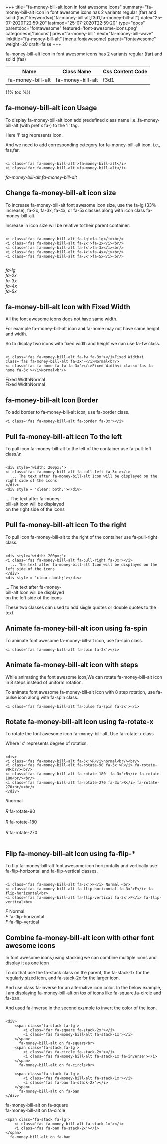 +++
title="fa-money-bill-alt icon in font awesome icons"
summary="fa-money-bill-alt icon in font awesome icons has 2 variants regular (far) and solid (fas)"
keywords=["fa-money-bill-alt,f3d1,fa-money-bill-alt"]
date="25-07-2020T22:59:20"
lastmod="25-07-2020T22:59:20"
type="docs"
parentdoc="fontawesome"
featured='font-awesome-icons.png'
categories=['faicons']
prev="fa-money-bill"
next="fa-money-bill-wave"
linktitle="fa-money-bill-alt"
[menu.fontawesome]
parent="fontawesome"
weight=20
draft=false
+++


fa-money-bill-alt icon in font awesome icons has 2 variants regular (far) and solid (fas)

<div class='table-responsive'><table class='table'><thead><tr><th>Name</th><th>Class Name</th><th>Css Content Code</th></tr></thead><tbody><tr><td>fa-money-bill-alt</td><td>fa-money-bill-alt</td><td>f3d1</td></tr></tbody></table></div>


{{% toc %}}


## fa-money-bill-alt icon Usage

To display fa-money-bill-alt icon add predefined class name i.e.,fa-money-bill-alt (with prefix fa-) to the 'i' tag.

Here 'i' tag represents icon.

And we need to add corresponding category for fa-money-bill-alt icon. i.e., fas,far.


```

<i class='fas fa-money-bill-alt'>fa-money-bill-alt</i>
<i class='far fa-money-bill-alt'>fa-money-bill-alt</i>
```

<i class='fas fa-money-bill-alt'>fa-money-bill-alt</i>
<i class='far fa-money-bill-alt'>fa-money-bill-alt</i>




## Change fa-money-bill-alt icon size
To increase fa-money-bill-alt font awesome icon size, use the fa-lg (33% increase), fa-2x, fa-3x, fa-4x, or fa-5x classes along with icon class fa-money-bill-alt.

Increase in icon size will be relative to their parent container. 

```

<i class='fas fa-money-bill-alt fa-lg'>fa-lg</i><br/>
<i class='fas fa-money-bill-alt fa-2x'>fa-2x</i><br/>
<i class='fas fa-money-bill-alt fa-3x'>fa-3x</i><br/>
<i class='fas fa-money-bill-alt fa-4x'>fa-4x</i><br/>
<i class='fas fa-money-bill-alt fa-5x'>fa-5x</i><br/>
            
```

<i class='fas fa-money-bill-alt fa-lg'>fa-lg</i><br/>
<i class='fas fa-money-bill-alt fa-2x'>fa-2x</i><br/>
<i class='fas fa-money-bill-alt fa-3x'>fa-3x</i><br/>
<i class='fas fa-money-bill-alt fa-4x'>fa-4x</i><br/>
<i class='fas fa-money-bill-alt fa-5x'>fa-5x</i><br/>
            



## fa-money-bill-alt Icon with Fixed Width 

All the font awesome icons does not have same width.

For example fa-money-bill-alt icon and fa-home may not have same height and width.

So to display two icons with fixed width and height we can use fa-fw class.


```

<i class='fas fa-money-bill-alt fa-fw fa-3x'></i>Fixed Width<i class='fas fa-money-bill-alt fa-3x'></i>Normal<br/>
<i class='fas fa-home fa-fw fa-3x'></i>Fixed Width<i class='fas fa-home fa-3x'></i>Normal<br/>
```

<i class='fas fa-money-bill-alt fa-fw fa-3x'></i>Fixed Width<i class='fas fa-money-bill-alt fa-3x'></i>Normal<br/>
<i class='fas fa-home fa-fw fa-3x'></i>Fixed Width<i class='fas fa-home fa-3x'></i>Normal<br/>



## fa-money-bill-alt Icon Border 

To add border to fa-money-bill-alt icon, use fa-border class.


```
<i class='fas fa-money-bill-alt fa-border fa-3x'></i>

```
<i class='fas fa-money-bill-alt fa-border fa-3x'></i>





## Pull fa-money-bill-alt icon To the left

To pull icon fa-money-bill-alt to the left of the container use fa-pull-left class.\n

```

<div style='width: 200px;'>
<i class='fas fa-money-bill-alt fa-pull-left fa-3x'></i>
  ... The text after fa-money-bill-alt Icon will be displayed on the right side of the icons
</div>
<div style = 'clear: both;'></div>
```

<div style='width: 200px;'>
<i class='fas fa-money-bill-alt fa-pull-left fa-3x'></i>
  ... The text after fa-money-bill-alt Icon will be displayed on the right side of the icons
</div>
<div style = 'clear: both;'></div>




## Pull fa-money-bill-alt icon To the right
To pull icon fa-money-bill-alt to the right of the container use fa-pull-right class.

```

<div style='width: 200px;'>
<i class='fas fa-money-bill-alt fa-pull-right fa-3x'></i>
  ... The text after fa-money-bill-alt Icon will be displayed on the left side of the icons
</div>
<div style = 'clear: both;'></div>
```

<div style='width: 200px;'>
<i class='fas fa-money-bill-alt fa-pull-right fa-3x'></i>
  ... The text after fa-money-bill-alt Icon will be displayed on the left side of the icons
</div>
<div style = 'clear: both;'></div>

These two classes can used to add single quotes or double quotes to the text.


## Animate fa-money-bill-alt icon using fa-spin
To animate font awesome fa-money-bill-alt icon, use fa-spin class.

```
<i class='fas fa-money-bill-alt fa-spin fa-3x'></i>
```
<i class='fas fa-money-bill-alt fa-spin fa-3x'></i>




## Animate fa-money-bill-alt icon with steps
While animating the font awesome icon,We can rotate fa-money-bill-alt icon in 8 steps instead of uniform rotation.

To animate font awesome fa-money-bill-alt icon with 8 step rotation, use fa-pulse icon along with fa-spin class.


```
<i class='fas fa-money-bill-alt fa-pulse fa-spin fa-3x'></i>

```
<i class='fas fa-money-bill-alt fa-pulse fa-spin fa-3x'></i>





## Rotate fa-money-bill-alt Icon using fa-rotate-x
To rotate the font awesome icon fa-money-bill-alt, Use fa-rotate-x class

Where 'x' represents degree of rotation.


```

<div>
<i class='fas fa-money-bill-alt fa-3x'>R</i>normal<br/><br/>
<i class='fas fa-money-bill-alt fa-rotate-90 fa-3x'>R</i> fa-rotate-90<br/><br/> 
<i class='fas fa-money-bill-alt fa-rotate-180  fa-3x'>R</i> fa-rotate-180<br/><br/> 
<i class='fas fa-money-bill-alt fa-rotate-270 fa-3x'>R</i> fa-rotate-270<br/><br/>
</div>
```

<div>
<i class='fas fa-money-bill-alt fa-3x'>R</i>normal<br/><br/>
<i class='fas fa-money-bill-alt fa-rotate-90 fa-3x'>R</i> fa-rotate-90<br/><br/> 
<i class='fas fa-money-bill-alt fa-rotate-180  fa-3x'>R</i> fa-rotate-180<br/><br/> 
<i class='fas fa-money-bill-alt fa-rotate-270 fa-3x'>R</i> fa-rotate-270<br/><br/>
</div>




## Flip fa-money-bill-alt Icon using fa-flip-*
To flip fa-money-bill-alt font awesome icon horizontally and vertically use fa-flip-horizontal and fa-flip-vertical classes. 

```

<i class='fas fa-money-bill-alt fa-3x'>F</i> Normal <br>
<i class='fas fa-money-bill-alt fa-flip-horizontal fa-3x'>F</i> fa-flip-horizontal<br>
<i class='fas fa-money-bill-alt fa-flip-vertical fa-3x'>F</i> fa-flip-vertical<br>
```

<i class='fas fa-money-bill-alt fa-3x'>F</i> Normal <br>
<i class='fas fa-money-bill-alt fa-flip-horizontal fa-3x'>F</i> fa-flip-horizontal<br>
<i class='fas fa-money-bill-alt fa-flip-vertical fa-3x'>F</i> fa-flip-vertical<br>




## Combine fa-money-bill-alt icon with other font awesome icons
In font awesome icons,using stacking we can combine multiple icons and display it as one icon 

To do that use the fa-stack class on the parent, the fa-stack-1x for the regularly sized icon, and fa-stack-2x for the larger icon.

And use class fa-inverse for an alternative icon color. 
In the below example, I am displaying fa-money-bill-alt on top of icons like fa-square,fa-circle and fa-ban.

And used fa-inverse in the second example to invert the color of the icon.

```

<div>
    <span class='fa-stack fa-lg'>
        <i class='far fa-square fa-stack-2x'></i>
        <i class='fas fa-money-bill-alt fa-stack-1x'></i>
    </span>
      fa-money-bill-alt on fa-square<br>
    <span class='fa-stack fa-lg'>
        <i class='fas fa-circle fa-stack-2x'></i>
        <i class='fas fa-money-bill-alt fa-stack-1x fa-inverse'></i>
    </span>
      fa-money-bill-alt on fa-circle<br>

    <span class='fa-stack fa-lg'>
        <i class='fas fa-money-bill-alt fa-stack-1x'></i>
        <i class='fas fa-ban fa-stack-2x'></i>
    </span>
      fa-money-bill-alt on fa-ban
</div>
```

<div>
    <span class='fa-stack fa-lg'>
        <i class='far fa-square fa-stack-2x'></i>
        <i class='fas fa-money-bill-alt fa-stack-1x'></i>
    </span>
      fa-money-bill-alt on fa-square<br>
    <span class='fa-stack fa-lg'>
        <i class='fas fa-circle fa-stack-2x'></i>
        <i class='fas fa-money-bill-alt fa-stack-1x fa-inverse'></i>
    </span>
      fa-money-bill-alt on fa-circle<br>

    <span class='fa-stack fa-lg'>
        <i class='fas fa-money-bill-alt fa-stack-1x'></i>
        <i class='fas fa-ban fa-stack-2x'></i>
    </span>
      fa-money-bill-alt on fa-ban
</div>







